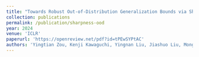 ```yaml
---
title: "Towards Robust Out-of-Distribution Generalization Bounds via Sharpness"
collection: publications
permalink: /publication/sharpness-ood
year: 2024
venue: 'ICLR'
paperurl: 'https://openreview.net/pdf?id=tPEwSYPtAC'
authors: 'Yingtian Zou, Kenji Kawaguchi, Yingnan Liu, Jiashuo Liu, Mong-Li Lee, Wynne Hsu'
---
```

